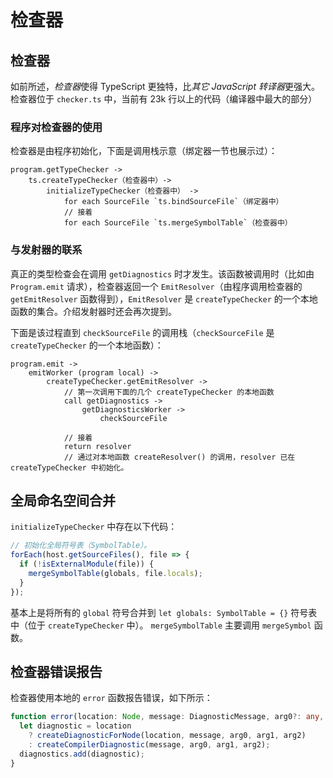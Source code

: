 # 检查器

## 检查器

如前所述，*检查器*使得 TypeScript 更独特，比*其它 JavaScript 转译器*更强大。检查器位于 `checker.ts` 中，当前有 23k 行以上的代码（编译器中最大的部分）

### 程序对检查器的使用

检查器是由程序初始化，下面是调用栈示意（绑定器一节也展示过）：

```
program.getTypeChecker ->
    ts.createTypeChecker（检查器中）->
        initializeTypeChecker（检查器中） ->
            for each SourceFile `ts.bindSourceFile`（绑定器中）
            // 接着
            for each SourceFile `ts.mergeSymbolTable`（检查器中）
```

### 与发射器的联系

真正的类型检查会在调用 `getDiagnostics` 时才发生。该函数被调用时（比如由 `Program.emit` 请求），检查器返回一个 `EmitResolver`（由程序调用检查器的 `getEmitResolver` 函数得到），`EmitResolver` 是 `createTypeChecker` 的一个本地函数的集合。介绍发射器时还会再次提到。

下面是该过程直到 `checkSourceFile` 的调用栈（`checkSourceFile` 是 `createTypeChecker` 的一个本地函数）：

```
program.emit ->
    emitWorker (program local) ->
        createTypeChecker.getEmitResolver ->
            // 第一次调用下面的几个 createTypeChecker 的本地函数
            call getDiagnostics ->
                getDiagnosticsWorker ->
                    checkSourceFile

            // 接着
            return resolver
            // 通过对本地函数 createResolver() 的调用，resolver 已在 createTypeChecker 中初始化。
```

## 全局命名空间合并

`initializeTypeChecker` 中存在以下代码：

```ts
// 初始化全局符号表（SymbolTable）。
forEach(host.getSourceFiles(), file => {
  if (!isExternalModule(file)) {
    mergeSymbolTable(globals, file.locals);
  }
});
```

基本上是将所有的 `global` 符号合并到 `let globals: SymbolTable = {}` 符号表中（位于 `createTypeChecker` 中）。
`mergeSymbolTable` 主要调用 `mergeSymbol` 函数。

## 检查器错误报告

检查器使用本地的 `error` 函数报告错误，如下所示：

```ts
function error(location: Node, message: DiagnosticMessage, arg0?: any, arg1?: any, arg2?: any): void {
  let diagnostic = location
    ? createDiagnosticForNode(location, message, arg0, arg1, arg2)
    : createCompilerDiagnostic(message, arg0, arg1, arg2);
  diagnostics.add(diagnostic);
}
```
